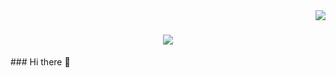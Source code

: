 <img align="right" src="https://visitor-badge.laobi.icu/badge?page_id=Furbanooo.Furbanooo"/>

<h1 align="center">
<img src="https://readme-typing-svg.demolab.com/?
font=NotoSerifDisplay&color=white&size=35&center=true&vcenter=true&width=500&height=70&duration=4000lines=***+Heeyyy+🌍;I'm+Furb;welcome+to+Y'all+👐🏾;" />
</h1>
### Hi there 👋

<!--
**Furbanooo/Furbanooo** is a ✨ _special_ ✨ repository because its `README.md` (this file) appears on your GitHub profile.

Here are some ideas to get you started:

- 🔭 I’m currently working on ...
- 🌱 I’m currently learning ...
- 👯 I’m looking to collaborate on ...
- 🤔 I’m looking for help with ...
- 💬 Ask me about ...
- 📫 How to reach me: ...
- 😄 Pronouns: ...
- ⚡ Fun fact: ...
-->
